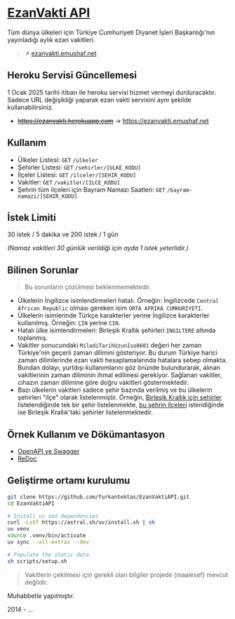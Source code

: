# [EzanVakti API](https://ezanvakti.emushaf.net)

Tüm dünya ülkeleri için Türkiye Cumhuriyeti Diyanet İşleri Başkanlığı'nın yayınladığı aylık ezan vakitleri.

> ↗️ [ezanvakti.emushaf.net](https://ezanvakti.emushaf.net)

## Heroku Servisi Güncellemesi

1 Ocak 2025 tarihi itibarı ile heroku servisi hizmet vermeyi durduracaktır. Sadece URL değişikliği yaparak ezan vakti servisini aynı şekilde kullanabilirsiniz.

- ~~https://ezanvakti.herokuapp.com~~ → https://ezanvakti.emushaf.net

## Kullanım

- Ülkeler Listesi: `GET` `/ulkeler`
- Şehirler Listesi: `GET` `/sehirler/[ULKE_KODU]`
- İlçeler Listesi: `GET` `/ilceler/[SEHIR_KODU]`
- Vakitler: `GET` `/vakitler/[ILCE_KODU]`
- Şehrin tüm ilçeleri için Bayram Namazı Saatleri: `GET` `/bayram-namazi/[SEHIR_KODU]`

## İstek Limiti

30 istek / 5 dakika ve 200 istek / 1 gün

*(Namaz vakitleri 30 günlük verildiği için ayda 1 istek yeterlidir.)*

## Bilinen Sorunlar

> Bu sorunların çözülmesi beklenmemektedir.

- Ülkelerin İngilizce isimlendirmeleri hatalı. Örneğin: İngilizcede `Central African Republic` olması gereken isim `ORTA AFRIKA CUMHURIYETI`.
- Ülkelerin isimlerinde Türkçe karakterler yerine İngilizce karakterler kullanılmış. Örneğin: `ÇİN` yerine `CIN`.
- Hatalı ülke isimlendirmeleri: Birleşik Krallık şehirleri `INGILTERE` altında toplanmış.
- Vakitler sonucundaki `MiladiTarihUzunIso8601` değeri her zaman Türkiye'nin geçerli zaman dilimini gösteriyor. Bu durum Türkiye harici zaman dilimlerinde ezan vakti hesaplamalarında hatalara sebep olmakta. Bundan dolayı, yurtdışı kullanımlarını göz önünde bulundurarak, alınan vakitlerinin zaman diliminin ihmal edilmesi gerekiyor. Sağlanan vakitler, cihazın zaman dilimine göre doğru vakitleri göstermektedir.
- Bazı ülkelerin vakitleri sadece şehir bazında verilmiş ve bu ülkelerin şehirleri "ilçe" olarak listelenmiştir. Örneğin, [Birleşik Krallık için şehirler](/sehirler/15) listelendiğinde tek bir şehir listelenmekte, [bu şehrin ilçeleri](/ilceler/725) istendiğinde ise Birleşik Krallık'taki şehirler listelenmektedir.

## Örnek Kullanım ve Dökümantasyon

- [OpenAPI ve Swagger](https://ezanvakti.emushaf.net/docs)
- [ReDoc](https://ezanvakti.emushaf.net/redoc)

## Geliştirme ortamı kurulumu

```bash
git clone https://github.com/furkantektas/EzanVaktiAPI.git
cd EzanVaktiAPI

# Install uv and dependencies
curl -LsSf https://astral.sh/uv/install.sh | sh
uv venv
source .venv/bin/activate
uv sync --all-extras --dev

# Populate the static data
sh scripts/setup.sh
```

> Vakitlerin çekilmesi için gerekli olan bilgiler projede (maalesef) mevcut değildir.


Muhabbetle yapılmıştır.

2014 - ...
